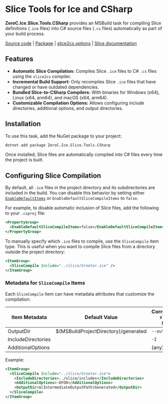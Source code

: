 # Slice Tools for Ice and CSharp

**ZeroC.Ice.Slice.Tools.CSharp** provides an MSBuild task for compiling Slice definitions (`.ice` files) into C# source
files (`.cs` files) automatically as part of your build process.

[Source code][source] | [Package][package] | [slice2cs options][slice2cs] | [Slice documentation][slice]

## Features

- **Automatic Slice Compilation:** Compiles Slice `.ice` files to C# `.cs` files using the `slice2cs` compiler.
- **Incremental Build Support:** Only recompiles Slice `.ice` files that have changed or have outdated dependencies.
- **Bundled Slice-to-CSharp Compilers:** With binaries for Windows (x64), Linux (x64, arm64), and macOS (x64, arm64).
- **Customizable Compilation Options:** Allows configuring include directories, additional options, and output
  directories.

## Installation

To use this task, add the NuGet package to your project:

```sh
dotnet add package ZeroC.Ice.Slice.Tools.CSharp
```

Once installed, Slice files are automatically compiled into C# files every time the project is built.

## Configuring Slice Compilation

By default, all `.ice` files in the project directory and its subdirectories are included in the build. You can
disable this behavior by setting either [`EnableDefaultItems`][default-items] or `EnableDefaultSliceCompileItems` to
`false`.

For example, to disable automatic inclusion of Slice files, add the following to your `.csproj` file:

```xml
<PropertyGroup>
  <EnableDefaultSliceCompileItems>false</EnableDefaultSliceCompileItems>
</PropertyGroup>
```

To manually specify which `.ice` files to compile, use the `SliceCompile` item type. This is useful when you want to
compile Slice files from a directory outside the project directory:

```xml
<ItemGroup>
  <SliceCompile Include="../slice/Greeter.ice" />
</ItemGroup>
```

### Metadata for `SliceCompile` Items

Each `SliceCompile` item can have metadata attributes that customize the compilation:

| Item Metadata      | Default Value                        | Corresponding `slice2cs` [Option][slice2cs] |
| ------------------ | ------------------------------------ | ------------------------------------------- |
| OutputDir          | $(MSBuildProjectDirectory)/generated | `--output-dir`                              |
| IncludeDirectories |                                      | `-I`                                        |
| AdditionalOptions  |                                      | (any)                                       |

Example:

```xml
<ItemGroup>
  <SliceCompile Include="../slice/Greeter.ice">
    <IncludeDirectories>../slice/includes</IncludeDirectories>
    <AdditionalOptions>-DFOO</AdditionalOptions>
    <OutputDir>$(IntermediateOutputPath)Generated</OutputDir>
  </SliceCompile>
</ItemGroup>
```

[default-items]: https://learn.microsoft.com/en-us/dotnet/core/project-sdk/msbuild-props#enabledefaultitems
[package]: https://www.nuget.org/packages/ZeroC.Ice.Slice.Tools.CSharp
[slice]: https://doc.zeroc.com/ice/3.7/the-slice-language
[slice2cs]: https://doc.zeroc.com/ice/3.7/language-mappings/c-sharp-mapping/client-side-slice-to-c-sharp-mapping/slice2cs-command-line-options
[source]: https://github.com/zeroc-ice/ice/tree/main/tools/ZeroC.Ice.Slice.Tools.CSharp
